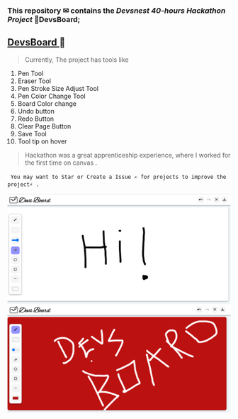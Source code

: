 ### This repository ✉ contains the  *Devsnest 40-hours Hackathon Project* 🚀DevsBoard;
## [**DevsBoard** ](https://devsboard.netlify.app)💭
> Currently, The project has tools like
1. Pen Tool
2. Eraser Tool
3. Pen Stroke Size Adjust Tool
4. Pen Color  Change Tool
5. Board Color change
6. Undo button
7. Redo Button
8. Clear Page Button
9. Save Tool
10. Tool tip on hover

> Hackathon was a great apprenticeship experience, where I worked for the first time on canvas .

` You may want to Star or Create a Issue ✍ for projects to improve the project⚡ .`

   <img src="./Demo.png" alt="Markdown Monster icon">
   <img src="./Demo2.png" alt="Markdown Monster icon">

